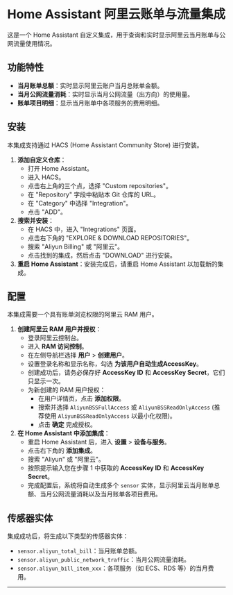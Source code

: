 # Home Assistant 阿里云账单与流量集成

这是一个 Home Assistant 自定义集成，用于查询和实时显示阿里云当月账单与公网流量使用情况。

## 功能特性

*   **当月账单总额**：实时显示阿里云账户当月总账单金额。
*   **当月公网流量消耗**：实时显示当月公网流量（出方向）的使用量。
*   **账单项目明细**：显示当月账单中各项服务的费用明细。

## 安装

本集成支持通过 HACS (Home Assistant Community Store) 进行安装。

1.  **添加自定义仓库**：
    *   打开 Home Assistant。
    *   进入 HACS。
    *   点击右上角的三个点，选择 "Custom repositories"。
    *   在 "Repository" 字段中粘贴本 Git 仓库的 URL。
    *   在 "Category" 中选择 "Integration"。
    *   点击 "ADD"。
2.  **搜索并安装**：
    *   在 HACS 中，进入 "Integrations" 页面。
    *   点击右下角的 "EXPLORE & DOWNLOAD REPOSITORIES"。
    *   搜索 "Aliyun Billing" 或 "阿里云"。
    *   点击找到的集成，然后点击 "DOWNLOAD" 进行安装。
3.  **重启 Home Assistant**：安装完成后，请重启 Home Assistant 以加载新的集成。

## 配置

本集成需要一个具有账单浏览权限的阿里云 RAM 用户。

1.  **创建阿里云 RAM 用户并授权**：
    *   登录阿里云控制台。
    *   进入 **RAM 访问控制**。
    *   在左侧导航栏选择 **用户** > **创建用户**。
    *   设置登录名称和显示名称，勾选 **为该用户自动生成AccessKey**。
    *   创建成功后，请务必保存好 **AccessKey ID** 和 **AccessKey Secret**，它们只显示一次。
    *   为新创建的 RAM 用户授权：
        *   在用户详情页，点击 **添加权限**。
        *   搜索并选择 `AliyunBSSFullAccess` 或 `AliyunBSSReadOnlyAccess` (推荐使用 `AliyunBSSReadOnlyAccess` 以最小化权限)。
        *   点击 **确定** 完成授权。
2.  **在 Home Assistant 中添加集成**：
    *   重启 Home Assistant 后，进入 **设置** > **设备与服务**。
    *   点击右下角的 **添加集成**。
    *   搜索 "Aliyun" 或 "阿里云"。
    *   按照提示输入您在步骤 1 中获取的 **AccessKey ID** 和 **AccessKey Secret**。
    *   完成配置后，系统将自动生成多个 `sensor` 实体，显示阿里云当月账单总额、当月公网流量消耗以及当月账单各项目费用。

## 传感器实体

集成成功后，将生成以下类型的传感器实体：

*   `sensor.aliyun_total_bill`：当月账单总额。
*   `sensor.aliyun_public_network_traffic`：当月公网流量消耗。
*   `sensor.aliyun_bill_item_xxx`：各项服务（如 ECS、RDS 等）的当月费用。

---
